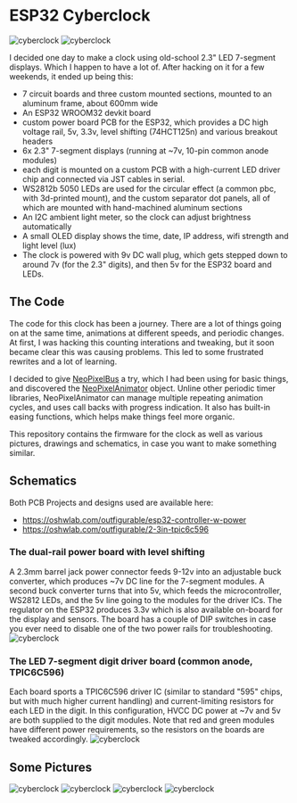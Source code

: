 # ESP32 Cyberclock

![cyberclock](./docs/cyberclock-hero.gif)
![cyberclock](./docs/cyberclock-closeup.gif)

I decided one day to make a clock using old-school 2.3" LED 7-segment displays. Which I happen to have a lot of. After hacking on it for a few weekends, it ended up being this:

- 7 circuit boards and three custom mounted sections, mounted to an aluminum frame, about 600mm wide
- An ESP32 WROOM32 devkit board
- custom power board PCB for the ESP32, which provides a DC high voltage rail, 5v, 3.3v, level shifting (74HCT125n) and various breakout headers
- 6x 2.3" 7-segment displays (running at ~7v, 10-pin common anode modules)
- each digit is mounted on a custom PCB with a high-current LED driver chip and connected via JST cables in serial.
- WS2812b 5050 LEDs are used for the circular effect (a common pbc, with 3d-printed mount), and the custom separator dot panels, all of which are mounted with hand-machined aluminum sections
- An I2C ambient light meter, so the clock can adjust brightness automatically
- A small OLED display shows the time, date, IP address, wifi strength and light level (lux)
- The clock is powered with 9v DC wall plug, which gets stepped down to around 7v (for the 2.3" digits), and then 5v for the ESP32 board and LEDs.

## The Code

The code for this clock has been a journey. There are a lot of things going on at the same time, animations at different speeds, and periodic changes. At first, I was hacking this counting interations and tweaking, but it soon became clear this was causing problems. This led to some frustrated rewrites and a lot of learning.

I decided to give [NeoPixelBus](https://github.com/Makuna/NeoPixelBus) a try, which I had been using for basic things, and discovered the [NeoPixelAnimator](https://github.com/Makuna/NeoPixelBus/wiki/NeoPixelAnimator-object) object. Unline other periodic timer libraries, NeoPixelAnimator can manage multiple repeating animation cycles, and uses call backs with progress indication. It also has built-in easing functions, which helps make things feel more organic. 

This repository contains the firmware for the clock as well as various pictures, drawings and schematics, in case you want to make something similar.

## Schematics

Both PCB Projects and designs used are available here:
- https://oshwlab.com/outfigurable/esp32-controller-w-power
- https://oshwlab.com/outfigurable/2-3in-tpic6c596

### The dual-rail power board with level shifting
A 2.3mm barrel jack power connector feeds 9-12v into an adjustable buck converter, which produces ~7v DC line for the 7-segment modules. A second buck converter turns that into 5v, which feeds the microcontroller, WS2812 LEDs, and the 5v line going to the modules for the driver ICs. The regulator on the ESP32 produces 3.3v which is also available on-board for the display and sensors. The board has a couple of DIP switches in case you ever need to disable one of the two power rails for troubleshooting.
![cyberclock](./docs/esp32-power-board.png)

### The LED 7-segment digit driver board (common anode, TPIC6C596)
Each board sports a TPIC6C596 driver IC (similar to standard "595" chips, but with much higher current handling) and current-limiting resistors for each LED in the digit. In this configuration, HVCC DC power at ~7v and 5v are both supplied to the digit modules. Note that red and green modules have different power requirements, so the resistors on the boards are tweaked accordingly.
![cyberclock](./docs/led-driver-board.png)

## Some Pictures

![cyberclock](./docs/cyberclock-floor.jpeg)
![cyberclock](./docs/oled-closeup.jpeg)
![cyberclock](./docs/control-board.jpeg)
![cyberclock](./docs/rear-view.jpeg)
